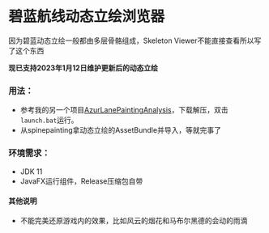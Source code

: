 # 碧蓝航线动态立绘浏览器

因为碧蓝动态立绘一般都由多层骨骼组成，Skeleton Viewer不能直接查看所以写了这个东西

**现已支持2023年1月12日维护更新后的动态立绘**

### 用法：
- 参考我的另一个项目[AzurLanePaintingAnalysis](https://github.com/Deficuet/AzurLanePaintingAnalysis-Kt)，下载解压，双击`launch.bat`运行。
- 从spinepainting拿动态立绘的AssetBundle并导入，等就完事了
### 环境需求：
- JDK 11
- JavaFX运行组件，Release压缩包自带
#### 其他说明
- 不能完美还原游戏内的效果，比如风云的烟花和马布尔黑德的会动的雨滴
